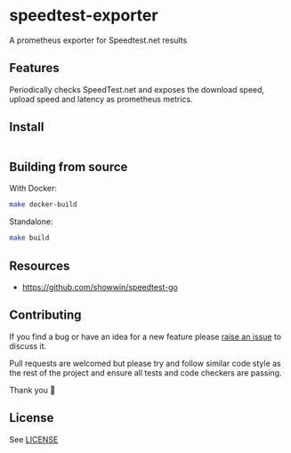 # speedtest-exporter

A prometheus exporter for Speedtest.net results

## Features

Periodically checks SpeedTest.net and exposes the download speed, upload speed and latency as prometheus metrics.

## Install

```sh

```

## Building from source

With Docker:

```sh
make docker-build
```

Standalone:

```sh
make build
```

## Resources

* https://github.com/showwin/speedtest-go

## Contributing

If you find a bug or have an idea for a new feature please [raise an issue](issues/new) to discuss it.

Pull requests are welcomed but please try and follow similar code style as the rest of the project and ensure all tests and code checkers are passing.

Thank you 💛

## License

See [LICENSE](LICENSE)
